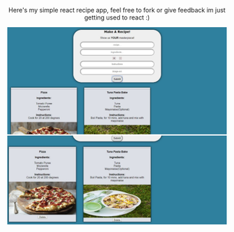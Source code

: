 <center>

<p>Here's my simple react recipe app, feel free to fork or give feedback im just getting used to react :)</p>

![Alt text](./sc1.jpg?raw=true "sc1")
![Alt text](./sc2.jpg?raw=true "sc2")



<center>